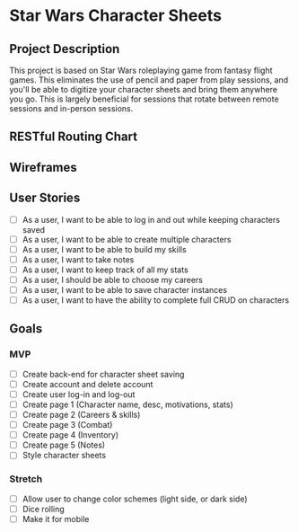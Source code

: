 # Star Wars Character Sheets

## Project Description

This project is based on Star Wars roleplaying game from fantasy flight games. This eliminates the use of pencil and paper from play sessions, and you'll be able to digitize your character sheets and bring them anywhere you go. This is largely beneficial for sessions that rotate between remote sessions and in-person sessions.

## RESTful Routing Chart

## Wireframes

## User Stories

- [ ] As a user, I want to be able to log in and out while keeping characters saved
- [ ] As a user, I want to be able to create multiple characters
- [ ] As a user, I want to be able to build my skills
- [ ] As a user, I want to take notes
- [ ] As a user, I want to keep track of all my stats
- [ ] As a user, I should be able to choose my careers
- [ ] As a user, I want to be able to save character instances
- [ ] As a user, I want to have the ability to complete full CRUD on characters

## Goals

### MVP

- [ ] Create back-end for character sheet saving
- [ ] Create account and delete account
- [ ] Create user log-in and log-out
- [ ] Create page 1 (Character name, desc, motivations, stats)
- [ ] Create page 2 (Careers & skills)
- [ ] Create page 3 (Combat)
- [ ] Create page 4 (Inventory)
- [ ] Create page 5 (Notes)
- [ ] Style character sheets

### Stretch

- [ ] Allow user to change color schemes (light side, or dark side)
- [ ] Dice rolling
- [ ] Make it for mobile
